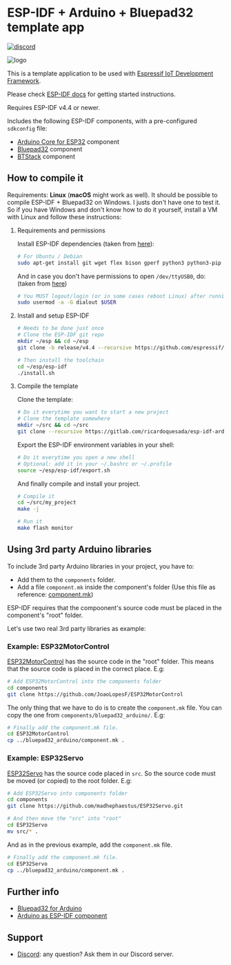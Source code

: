 # ESP-IDF + Arduino + Bluepad32 template app

[![discord](https://img.shields.io/discord/775177861665521725.svg)](https://discord.gg/r5aMn6Cw5q)

![logo](https://gitlab.com/ricardoquesada/bluepad32-arduino/-/raw/main/img/bluepad32-arduino-logo.png)

This is a template application to be used with [Espressif IoT Development Framework](https://github.com/espressif/esp-idf).

Please check [ESP-IDF docs](https://docs.espressif.com/projects/esp-idf/en/latest/get-started/index.html) for getting started instructions.

Requires ESP-IDF v4.4 or newer.

Includes the following ESP-IDF components, with a pre-configured `sdkconfig` file:

* [Arduino Core for ESP32](https://github.com/espressif/arduino-esp32) component
* [Bluepad32](https://gitlab.com/ricardoquesada/bluepad32/) component
* [BTStack](https://github.com/bluekitchen/btstack) component

## How to compile it

Requirements: **Linux** (**macOS** might work as well). It should be possible to compile ESP-IDF + Bluepad32 on Windows. I justs don't have one to test it. So if you have Windows and don't know how to do it yourself, install a VM with Linux and follow these instructions:

1. Requirements and permissions

    Install ESP-IDF dependencies (taken from [here][toolchain-deps]):

    ```sh
    # For Ubuntu / Debian
    sudo apt-get install git wget flex bison gperf python3 python3-pip python3-setuptools cmake ninja-build ccache libffi-dev libssl-dev dfu-util libusb-1.0-0
    ```

    And in case you don't have permissions to open `/dev/ttyUSB0`, do:
    (taken from [here][ttyusb0])

    ```sh
    # You MUST logout/login (or in some cases reboot Linux) after running this command
    sudo usermod -a -G dialout $USER
    ```

2. Install and setup ESP-IDF

    ```sh
    # Needs to be done just once
    # Clone the ESP-IDF git repo
    mkdir ~/esp && cd ~/esp
    git clone -b release/v4.4 --recursive https://github.com/espressif/esp-idf.git

    # Then install the toolchain
    cd ~/esp/esp-idf
    ./install.sh
    ```

3. Compile the template

    Clone the template:

    ```sh
    # Do it everytime you want to start a new project
    # Clone the template somewhere
    mkdir ~/src && cd ~/src
    git clone --recursive https://gitlab.com/ricardoquesada/esp-idf-arduino-bluepad32-template.git my_project
    ```

    Export the ESP-IDF environment variables in your shell:

    ```sh
    # Do it everytime you open a new shell
    # Optional: add it in your ~/.bashrc or ~/.profile
    source ~/esp/esp-idf/export.sh
    ```

    And finally compile and install your project.

    ```sh
    # Compile it
    cd ~/src/my_project
    make -j

    # Run it
    make flash monitor
    ```

[toolchain-deps]: https://docs.espressif.com/projects/esp-idf/en/latest/esp32/get-started/linux-setup.html
[ttyusb0]: https://docs.espressif.com/projects/esp-idf/en/latest/esp32/get-started/establish-serial-connection.html#linux-dialout-group

## Using 3rd party Arduino libraries

To include 3rd party Arduino libraries in your project, you have to:

* Add them to the `components` folder.
* Add a file `component.mk` inside the component's folder (Use this file as reference: [component.mk])

ESP-IDF requires that the compoonent's source code must be placed in the component's "root" folder.

Let's use two real 3rd party libraries as example:

[component.mk]: https://gitlab.com/ricardoquesada/esp-idf-arduino-bluepad32-template/-/blob/main/components/bluepad32_arduino/component.mk

### Example: ESP32MotorControl

[ESP32MotorControl][esp32motorcontrol] has the source code in the "root" folder. This means that the source code is placed in the correct place. E.g:

```sh
# Add ESP32MotorControl into the components folder
cd components
git clone https://github.com/JoaoLopesF/ESP32MotorControl
```

The only thing that we have to do is to create the `component.mk` file. You can copy the one from `components/bluepad32_arduino/`. E.g:

```sh
# Finally add the component.mk file.
cd ESP32MotorControl
cp ../bluepad32_arduino/component.mk .
```

[esp32motorcontrol]: https://github.com/JoaoLopesF/ESP32MotorControl

### Example: ESP32Servo

[ESP32Servo] has the source code placed in `src`. So the source code must be moved (or copied) to the root folder. E.g:

```sh
# Add ESP32Servo into components folder
cd components
git clone https://github.com/madhephaestus/ESP32Servo.git

# And then move the "src" into "root"
cd ESP32Servo
mv src/* .
```

And as in the previous example, add the `component.mk` file.

```sh
# Finally add the component.mk file.
cd ESP32Servo
cp ../bluepad32_arduino/component.mk .
```

[esp32servo]: https://github.com/madhephaestus/ESP32Servo.git

## Further info

* [Bluepad32 for Arduino](https://gitlab.com/ricardoquesada/bluepad32/-/blob/main/docs/plat_arduino.md)
* [Arduino as ESP-IDF component](https://docs.espressif.com/projects/arduino-esp32/en/latest/esp-idf_component.html)

## Support

* [Discord][discord]: any question? Ask them in our Discord server.

[discord]: https://discord.gg/r5aMn6Cw5q
